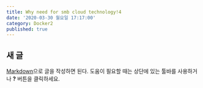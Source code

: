 ```yaml
---
title: Why need for smb cloud technology!4
date: '2020-03-30 월요일 17:17:00'
category: Docker2
published: true
---
```


## 새 글

[Markdown](http://daringfireball.net/projects/markdown/)으로 글을 작성하면 된다. 도움이 필요할 때는 상단에 있는 툴바를 사용하거나 **?** 버튼을 클릭하세요.
